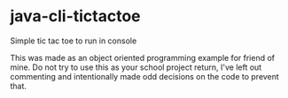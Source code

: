 # java-cli-tictactoe
Simple tic tac toe to run in console

This was made as an object oriented programming example for friend of mine.
Do not try to use this as your school project return, I've left out commenting
and intentionally made odd decisions on the code to prevent that.
